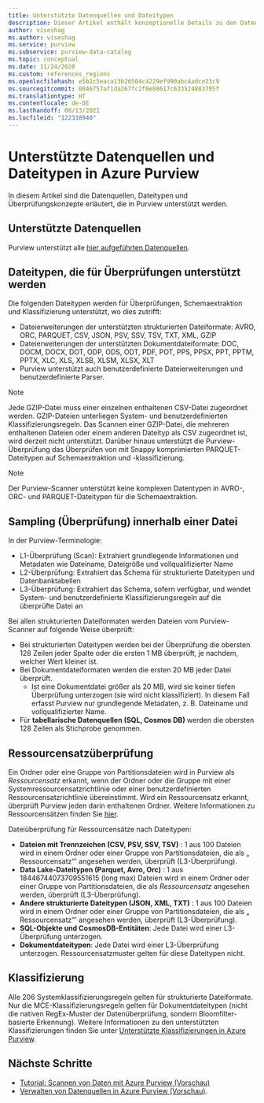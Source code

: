 ```yaml
---
title: Unterstützte Datenquellen und Dateitypen
description: Dieser Artikel enthält konzeptionelle Details zu den Datenquellen und Dateitypen, die in Purview unterstützt werden.
author: viseshag
ms.author: viseshag
ms.service: purview
ms.subservice: purview-data-catalog
ms.topic: conceptual
ms.date: 11/24/2020
ms.custom: references_regions
ms.openlocfilehash: e5b2c5eaca13b26504c4229ef990abc4adce23c9
ms.sourcegitcommit: 0046757af1da267fc2f0e88617c633524883795f
ms.translationtype: HT
ms.contentlocale: de-DE
ms.lasthandoff: 08/13/2021
ms.locfileid: "122338940"
---
```

# <a name="supported-data-sources-and-file-types-in-azure-purview"></a>Unterstützte Datenquellen und Dateitypen in Azure Purview

In diesem Artikel sind die Datenquellen, Dateitypen und Überprüfungskonzepte erläutert, die in Purview unterstützt werden.

## <a name="supported-data-sources"></a>Unterstützte Datenquellen

Purview unterstützt alle [hier aufgeführten Datenquellen](purview-connector-overview.md).

## <a name="file-types-supported-for-scanning"></a>Dateitypen, die für Überprüfungen unterstützt werden

Die folgenden Dateitypen werden für Überprüfungen, Schemaextraktion und Klassifizierung unterstützt, wo dies zutrifft:

- Dateierweiterungen der unterstützten strukturierten Dateiformate: AVRO, ORC, PARQUET, CSV, JSON, PSV, SSV, TSV, TXT, XML, GZIP
- Dateierweiterungen der unterstützten Dokumentdateiformate: DOC, DOCM, DOCX, DOT, ODP, ODS, ODT, PDF, POT, PPS, PPSX, PPT, PPTM, PPTX, XLC, XLS, XLSB, XLSM, XLSX, XLT
- Purview unterstützt auch benutzerdefinierte Dateierweiterungen und benutzerdefinierte Parser.
 
> [!Note]
> Jede GZIP-Datei muss einer einzelnen enthaltenen CSV-Datei zugeordnet werden. GZIP-Dateien unterliegen System- und benutzerdefinierten Klassifizierungsregeln. Das Scannen einer GZIP-Datei, die mehreren enthaltenen Dateien oder einem anderen Dateityp als CSV zugeordnet ist, wird derzeit nicht unterstützt. Darüber hinaus unterstützt die Purview-Überprüfung das Überprüfen von mit Snappy komprimierten PARQUET-Dateitypen auf Schemaextraktion und -klassifizierung. 

> [!Note]
> Der Purview-Scanner unterstützt keine komplexen Datentypen in AVRO-, ORC- und PARQUET-Dateitypen für die Schemaextraktion.   

## <a name="sampling-within-a-file"></a>Sampling (Überprüfung) innerhalb einer Datei

In der Purview-Terminologie:
- L1-Überprüfung (Scan): Extrahiert grundlegende Informationen und Metadaten wie Dateiname, Dateigröße und vollqualifizierter Name
- L2-Überprüfung: Extrahiert das Schema für strukturierte Dateitypen und Datenbanktabellen
- L3-Überprüfung: Extrahiert das Schema, sofern verfügbar, und wendet System- und benutzerdefinierte Klassifizierungsregeln auf die überprüfte Datei an

Bei allen strukturierten Dateiformaten werden Dateien vom Purview-Scanner auf folgende Weise überprüft:

- Bei strukturierten Dateitypen werden bei der Überprüfung die obersten 128 Zeilen jeder Spalte oder die ersten 1 MB überprüft, je nachdem, welcher Wert kleiner ist.
- Bei Dokumentdateiformaten werden die ersten 20 MB jeder Datei überprüft.
    - Ist eine Dokumentdatei größer als 20 MB, wird sie keiner tiefen Überprüfung unterzogen (sie wird nicht klassifiziert). In diesem Fall erfasst Purview nur grundlegende Metadaten, z. B. Dateiname und vollqualifizierter Name.
- Für **tabellarische Datenquellen (SQL, Cosmos DB)** werden die obersten 128 Zeilen als Stichprobe genommen. 

## <a name="resource-set-file-sampling"></a>Ressourcensatzüberprüfung

Ein Ordner oder eine Gruppe von Partitionsdateien wird in Purview als *Ressourcensatz* erkannt, wenn der Ordner oder die Gruppe mit einer Systemressourcensatzrichtlinie oder einer benutzerdefinierten Ressourcensatzrichtlinie übereinstimmt. Wird ein Ressourcensatz erkannt, überprüft Purview jeden darin enthaltenen Ordner. Weitere Informationen zu Ressourcensätzen finden Sie [hier](concept-resource-sets.md).

Dateiüberprüfung für Ressourcensätze nach Dateitypen:

- **Dateien mit Trennzeichen (CSV, PSV, SSV, TSV)** : 1 aus 100 Dateien wird in einem Ordner oder einer Gruppe von Partitionsdateien, die als „ Ressourcensatz“' angesehen werden, überprüft (L3-Überprüfung).
- **Data Lake-Dateitypen (Parquet, Avro, Orc)** : 1 aus 18446744073709551615 (long max) Dateien wird in einem Ordner oder einer Gruppe von Partitionsdateien, die als *Ressourcensatz* angesehen werden, überprüft (L3-Überprüfung).
- **Andere strukturierte Dateitypen (JSON, XML, TXT)** : 1 aus 100 Dateien wird in einem Ordner oder einer Gruppe von Partitionsdateien, die als „ Ressourcensatz“' angesehen werden, überprüft (L3-Überprüfung).
- **SQL-Objekte und CosmosDB-Entitäten**: Jede Datei wird einer L3-Überprüfung unterzogen.
- **Dokumentdateitypen**: Jede Datei wird einer L3-Überprüfung unterzogen. Ressourcensatzmuster gelten für diese Dateitypen nicht.

## <a name="classification"></a>Klassifizierung

Alle 206 Systemklassifizierungsregeln gelten für strukturierte Dateiformate. Nur die MCE-Klassifizierungsregeln gelten für Dokumentdateitypen (nicht die nativen RegEx-Muster der Datenüberprüfung, sondern Bloomfilter-basierte Erkennung). Weitere Informationen zu den unterstützten Klassifizierungen finden Sie unter [Unterstützte Klassifizierungen in Azure Purview](supported-classifications.md).

## <a name="next-steps"></a>Nächste Schritte

- [Tutorial: Scannen von Daten mit Azure Purview (Vorschau)](tutorial-scan-data.md)
- [Verwalten von Datenquellen in Azure Purview (Vorschau)](manage-data-sources.md).
